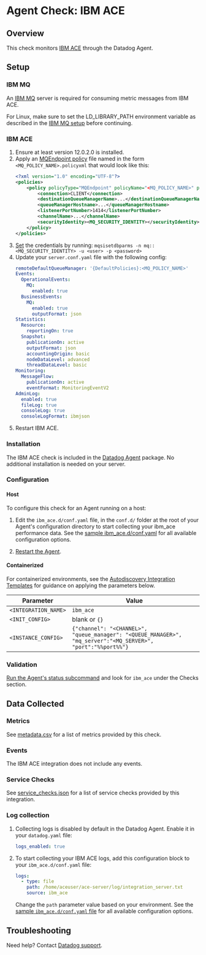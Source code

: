 # Agent Check: IBM ACE

## Overview

This check monitors [IBM ACE][1] through the Datadog Agent.

## Setup

### IBM MQ

An [IBM MQ][10] server is required for consuming metric messages from IBM ACE.

<div class="alert alert-warning">
For Linux, make sure to set the LD_LIBRARY_PATH environment variable as described in the <a href="https://docs.datadoghq.com/integrations/ibm_mq/">IBM MQ setup</a> before continuing.
</div>

### IBM ACE

1. Ensure at least version 12.0.2.0 is installed.
2. Apply an [MQEndpoint policy][11] file named in the form `<MQ_POLICY_NAME>.policyxml` that would look like this:
    ```xml
    <?xml version="1.0" encoding="UTF-8"?>
    <policies>
        <policy policyType="MQEndpoint" policyName="<MQ_POLICY_NAME>" policyTemplate="MQEndpoint">
            <connection>CLIENT</connection>
            <destinationQueueManagerName>...</destinationQueueManagerName>
            <queueManagerHostname>...</queueManagerHostname>
            <listenerPortNumber>1414</listenerPortNumber>
            <channelName>...</channelName>
            <securityIdentity><MQ_SECURITY_IDENTITY></securityIdentity>
        </policy>
    </policies>
    ```
3. [Set][12] the credentials by running: `mqsisetdbparms -n mq::<MQ_SECURITY_IDENTITY> -u <user> -p <password>`
4. Update your `server.conf.yaml` file with the following config:
    ```yaml
    remoteDefaultQueueManager: '{DefaultPolicies}:<MQ_POLICY_NAME>'
    Events:
      OperationalEvents:
        MQ:
          enabled: true
      BusinessEvents:
        MQ:
          enabled: true
          outputFormat: json
    Statistics:
      Resource:
        reportingOn: true
      Snapshot:
        publicationOn: active
        outputFormat: json
        accountingOrigin: basic
        nodeDataLevel: advanced
        threadDataLevel: basic
    Monitoring:
      MessageFlow:
        publicationOn: active
        eventFormat: MonitoringEventV2
    AdminLog:
      enabled: true
      fileLog: true
      consoleLog: true
      consoleLogFormat: ibmjson
    ```
5. Restart IBM ACE.

### Installation

The IBM ACE check is included in the [Datadog Agent][2] package.
No additional installation is needed on your server.

### Configuration
<!-- xxx tabs xxx -->
<!-- xxx tab "Host" xxx -->

#### Host

To configure this check for an Agent running on a host:

1. Edit the `ibm_ace.d/conf.yaml` file, in the `conf.d/` folder at the root of your Agent's configuration directory to start collecting your ibm_ace performance data. See the [sample ibm_ace.d/conf.yaml][4] for all available configuration options.

2. [Restart the Agent][5].

<!-- xxz tab xxx -->
<!-- xxx tab "Containerized" xxx -->

#### Containerized

For containerized environments, see the [Autodiscovery Integration Templates][3] for guidance on applying the parameters below.

| Parameter            | Value                                                                                                                           |
| -------------------- | ------------------------------------------------------------------------------------------------------------------------------- |
| `<INTEGRATION_NAME>` | `ibm_ace`                                                                                                                       |
| `<INIT_CONFIG>`      | blank or `{}`                                                                                                                   |
| `<INSTANCE_CONFIG>`  | `{"channel": "<CHANNEL>", "queue_manager": "<QUEUE_MANAGER>", "mq_server":"<MQ_SERVER>", "port":"%%port%%"}`                    |

<!-- xxz tab xxx -->
<!-- xxz tabs xxx -->

### Validation

[Run the Agent's status subcommand][6] and look for `ibm_ace` under the Checks section.

## Data Collected

### Metrics

See [metadata.csv][7] for a list of metrics provided by this check.

### Events

The IBM ACE integration does not include any events.

### Service Checks

See [service_checks.json][8] for a list of service checks provided by this integration.

### Log collection

1. Collecting logs is disabled by default in the Datadog Agent. Enable it in your `datadog.yaml` file:

    ```yaml
    logs_enabled: true
    ```

2. To start collecting your IBM ACE logs, add this configuration block to your `ibm_ace.d/conf.yaml` file:

    ```yaml
    logs:
      - type: file
        path: /home/aceuser/ace-server/log/integration_server.txt
        source: ibm_ace
    ```

    Change the `path` parameter value based on your environment. See the [sample `ibm_ace.d/conf.yaml` file][4] for all available configuration options.

## Troubleshooting

Need help? Contact [Datadog support][9].


[1]: https://www.ibm.com/docs/en/app-connect/12.0?topic=overview-app-connect-enterprise-introduction
[2]: https://app.datadoghq.com/account/settings/agent/latest
[3]: https://docs.datadoghq.com/agent/kubernetes/integrations/
[4]: https://github.com/DataDog/integrations-core/blob/master/ibm_ace/datadog_checks/ibm_ace/data/conf.yaml.example
[5]: https://docs.datadoghq.com/agent/guide/agent-commands/#start-stop-and-restart-the-agent
[6]: https://docs.datadoghq.com/agent/guide/agent-commands/#agent-status-and-information
[7]: https://github.com/DataDog/integrations-core/blob/master/ibm_ace/metadata.csv
[8]: https://github.com/DataDog/integrations-core/blob/master/ibm_ace/assets/service_checks.json
[9]: https://docs.datadoghq.com/help/
[10]: https://www.ibm.com/products/mq
[11]: https://www.ibm.com/docs/en/app-connect/12.0?topic=properties-mqendpoint-policy
[12]: https://www.ibm.com/docs/en/app-connect/12.0?topic=mq-connecting-secured-queue-manager
